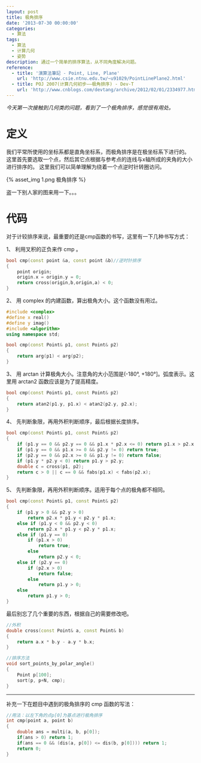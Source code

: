 ```yaml
---
layout: post
title: 极角排序
date: '2013-07-30 00:00:00'
categories:
  - 算法
tags:
  - 算法
  - 计算几何
  - 姿势
description: 通过一个简单的排序算法，从不同角度解决问题。
reference:
  - title: '演算法筆記 - Point, Line, Plane'
    url: 'http://www.csie.ntnu.edu.tw/~u91029/PointLinePlane2.html'
  - title: POJ 2007(计算几何初步——极角排序) - Dev-T
    url: 'http://www.cnblogs.com/devtang/archive/2012/02/01/2334977.html'
---
```


*今天第一次接触到几何类的问题，看到了一个极角排序，感觉很有用处。*

# 定义

我们平常所使用的坐标系都是直角坐标系，而极角排序是在极坐标系下进行的。
这里首先要选取一个点，然后其它点根据与参考点的连线与x轴所成的夹角的大小进行排序的。
这里我们可以简单理解为绕着一个点逆时针转圈访问。

{% asset_img 1.png 极角排序 %}

盗一下别人家的图来用一下。。。

# 代码

对于计较排序来说，最重要的还是cmp函数的书写，这里有一下几种书写方式：

1、 利用叉积的正负来作 cmp 。

```cpp
bool cmp(const point &a, const point &b)//逆时针排序
{
    point origin;
    origin.x = origin.y = 0;
    return cross(origin,b,origin,a) < 0;
}
```

2、 用 complex 的内建函数，算出极角大小。这个函数没有用过。

```cpp
#include <complex>
#define x real()
#define y imag()
#include <algorithm>
using namespace std;

bool cmp(const Point& p1, const Point& p2)
{
    return arg(p1) < arg(p2);
}
```

3、 用 arctan 计算极角大小。注意角的大小范围是(-180°, +180°]。弧度表示。这里用 arctan2 函数应该是为了提高精度。

```cpp
bool cmp(const Point& p1, const Point& p2)
{
    return atan2(p1.y, p1.x) < atan2(p2.y, p2.x);
}
```

4、 先判断象限，再用外积判断顺序，最后根据长度排序。

```cpp
bool cmp(const Point& p1, const Point& p2)
{
    if (p1.y == 0 && p2.y == 0 && p1.x * p2.x <= 0) return p1.x > p2.x;
    if (p1.y == 0 && p1.x >= 0 && p2.y != 0) return true;
    if (p2.y == 0 && p2.x >= 0 && p1.y != 0) return false;
    if (p1.y * p2.y < 0) return p1.y > p2.y;
    double c = cross(p1, p2);
    return c > 0 || c == 0 && fabs(p1.x) < fabs(p2.x);
}
```

5、 先判断象限，再用外积判断顺序。适用于每个点的极角都不相同。

```cpp
bool cmp(const Point& p1, const Point& p2)
{
    if (p1.y > 0 && p2.y > 0)
        return p2.x * p1.y < p2.y * p1.x;
    else if (p1.y < 0 && p2.y < 0)
        return p2.x * p1.y < p2.y * p1.x;
    else if (p1.y == 0)
        if (p1.x > 0)
            return true;
        else
            return p2.y < 0;
    else if (p2.y == 0)
        if (p2.x > 0)
            return false;
        else
            return p1.y > 0;
    else
        return p1.y > 0;
}
```

最后别忘了几个重要的东西，根据自己的需要修改吧。

```cpp
//外积
double cross(const Point& a, const Point& b)
{
    return a.x * b.y - a.y * b.x;
}

//排序方法
void sort_points_by_polar_angle()
{
    Point p[100];
    sort(p, p+N, cmp);
}
```

****
补充一下在题目中遇到的极角排序的 cmp 函数的写法：

```cpp
//用法：以左下角的点p[0]为基点进行极角排序
int cmp(point a, point b)
{
    double ans = multi(a, b, p[0]);
    if(ans > 0) return 1;
    if(ans == 0 && (dis(a, p[0]) <= dis(b, p[0]))) return 1;
    return 0;
}
```
